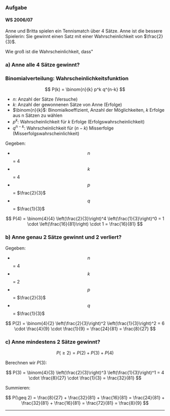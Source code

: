 ### Aufgabe
#### WS 2006/07
Anne und Britta spielen ein Tennismatch über 4 Sätze. Anne ist die bessere Spielerin: Sie gewinnt einen Satz mit einer Wahrscheinlichkeit von $\frac{2}{3}$.

Wie groß ist die Wahrscheinlichkeit, dass"

### a) Anne alle 4 Sätze gewinnt?

### Binomialverteilung: Wahrscheinlichkeitsfunktion

$$
P(k) = \binom{n}{k} p^k q^{n-k}
$$

- $n$: Anzahl der Sätze (Versuche)
- $k$: Anzahl der gewonnenen Sätze von Anne (Erfolge)
- $\binom{n}{k}$: Binomialkoeffizient, Anzahl der Möglichkeiten, $k$ Erfolge aus n Sätzen zu wählen
- $p^k$: Wahrscheinlichkeit für $k$ Erfolge (Erfolgswahrscheinlichkeit)
- $q^{n-k}$: Wahrscheinlichkeit für ($n-k$) Misserfolge (Misserfolgswahrscheinlichkeit)

Gegeben:

- $$n$$ = 4
- $$k$$ = 4
- $$p$$ = $\frac{2}{3}$
- $$q$$ = $\frac{1}{3}$
  
$$
P(4) = \binom{4}{4} \left(\frac{2}{3}\right)^4 \left(\frac{1}{3}\right)^0 = 1 \cdot \left(\frac{16}{81}\right) \cdot 1 = \frac{16}{81}
$$

### b) Anne genau 2 Sätze gewinnt und 2 verliert?

Gegeben:

- $$n$$ = 4
- $$k$$ = 2
- $$p$$ = $\frac{2}{3}$
- $$q$$ = $\frac{1}{3}$
  
$$
P(2) = \binom{4}{2} \left(\frac{2}{3}\right)^2 \left(\frac{1}{3}\right)^2 = 6 \cdot \frac{4}{9} \cdot \frac{1}{9} = \frac{24}{81} = \frac{8}{27}
$$

### c) Anne mindestens 2 Sätze gewinnt?

$$
P(\geq 2) = P(2) + P(3) + P(4)
$$

Berechnen wir $P(3)$:

$$
P(3) = \binom{4}{3} \left(\frac{2}{3}\right)^3 \left(\frac{1}{3}\right)^1 = 4 \cdot \frac{8}{27} \cdot \frac{1}{3} = \frac{32}{81}
$$

Summieren:

$$
P(\geq 2) = \frac{8}{27} + \frac{32}{81} + \frac{16}{81} = \frac{24}{81} + \frac{32}{81} + \frac{16}{81} = \frac{72}{81} = \frac{8}{9}
$$

***
